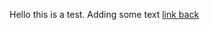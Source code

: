 Hello this is a test.
Adding some text
[link back](https://ewildingli.github.io/Global-Instructor-Guidelines/index.html)
